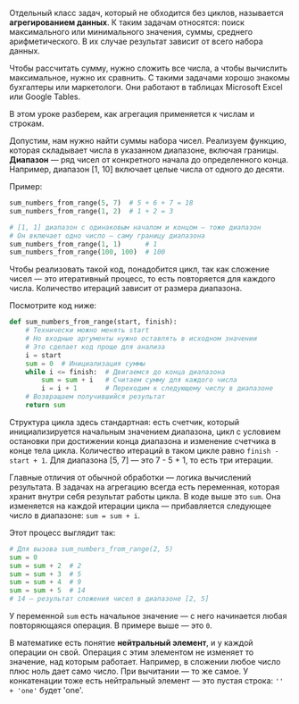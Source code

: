 
Отдельный класс задач, который не обходится без циклов, называется **агрегированием данных**. К таким задачам относятся: поиск максимального или минимального значения, суммы, среднего арифметического. В их случае результат зависит от всего набора данных.

Чтобы рассчитать сумму, нужно сложить все числа, а чтобы вычислить максимальное, нужно их сравнить. С такими задачами хорошо знакомы бухгалтеры или маркетологи. Они работают в таблицах Microsoft Excel или Google Tables.

В этом уроке разберем, как агрегация применяется к числам и строкам.

Допустим, нам нужно найти суммы набора чисел. Реализуем функцию, которая складывает числа в указанном диапазоне, включая границы. **Диапазон** — ряд чисел от конкретного начала до определенного конца. Например, диапазон [1, 10] включает целые числа от одного до десяти.

Пример:

```python
sum_numbers_from_range(5, 7)  # 5 + 6 + 7 = 18
sum_numbers_from_range(1, 2)  # 1 + 2 = 3

# [1, 1] диапазон с одинаковым началом и концом — тоже диапазон
# Он включает одно число — саму границу диапазона
sum_numbers_from_range(1, 1)      # 1
sum_numbers_from_range(100, 100)  # 100
```

Чтобы реализовать такой код, понадобится цикл, так как сложение чисел — это итеративный процесс, то есть повторяется для каждого числа. Количество итераций зависит от размера диапазона.

Посмотрите код ниже:

```python
def sum_numbers_from_range(start, finish):
    # Технически можно менять start
    # Но входные аргументы нужно оставлять в исходном значении
    # Это сделает код проще для анализа
    i = start
    sum = 0  # Инициализация суммы
    while i <= finish:  # Двигаемся до конца диапазона
        sum = sum + i   # Считаем сумму для каждого числа
        i = i + 1       # Переходим к следующему числу в диапазоне
    # Возвращаем получившийся результат
    return sum
```


Структура цикла здесь стандартная: есть счетчик, который инициализируется начальным значением диапазона, цикл с условием остановки при достижении конца диапазона и изменение счетчика в конце тела цикла. Количество итераций в таком цикле равно `finish - start + 1`. Для диапазона [5, 7] — это 7 - 5 + 1, то есть три итерации.

Главные отличия от обычной обработки — логика вычислений результата. В задачах на агрегацию всегда есть переменная, которая хранит внутри себя результат работы цикла. В коде выше это `sum`. Она изменяется на каждой итерации цикла — прибавляется следующее число в диапазоне: `sum = sum + i`.

Этот процесс выглядит так:

```python
# Для вызова sum_numbers_from_range(2, 5)
sum = 0
sum = sum + 2  # 2
sum = sum + 3  # 5
sum = sum + 4  # 9
sum = sum + 5  # 14
# 14 – результат сложения чисел в диапазоне [2, 5]
```

У переменной `sum` есть начальное значение — с него начинается любая повторяющаяся операция. В примере выше — это `0`.

В математике есть понятие **нейтральный элемент**, и у каждой операции он свой. Операция с этим элементом не изменяет то значение, над которым работает. Например, в сложении любое число плюс ноль дает само число. При вычитании — то же самое. У конкатенации тоже есть нейтральный элемент — это пустая строка: `'' + 'one'` будет 'one'.
